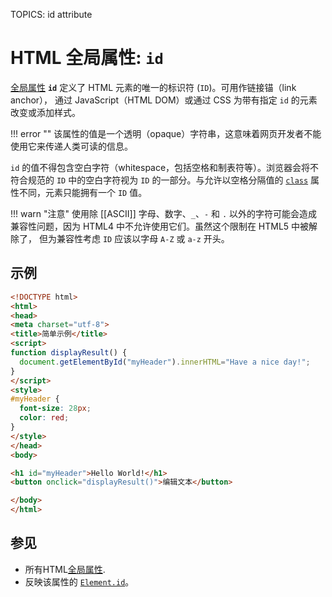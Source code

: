 TOPICS: id attribute

# HTML 全局属性: `id`

[全局属性](/zh-hans/webfrontend/HTML_Global_Attributes) **`id`** 定义了 HTML 元素的唯一的标识符 (`ID`)。可用作链接锚（link anchor），
通过 JavaScript（HTML DOM）或通过 CSS 为带有指定 `id` 的元素改变或添加样式。

!!! error ""
    该属性的值是一个透明（opaque）字符串，这意味着网页开发者不能使用它来传递人类可读的信息。

`id` 的值不得包含空白字符（whitespace，包括空格和制表符等）。浏览器会将不符合规范的 `ID` 中的空白字符视为 `ID` 的一部分。与允许以空格分隔值的 [`class`](/zh-hans/webfrontend/class_attribute)
属性不同，元素只能拥有一个 `ID` 值。

!!! warn "注意"
    使用除 [[ASCII]] 字母、数字、`_`、`-` 和 `.` 以外的字符可能会造成兼容性问题，因为 HTML4 中不允许使用它们。虽然这个限制在 HTML5 中被解除了，
    但为兼容性考虑 `ID` 应该以字母 `A-Z` 或 `a-z` 开头。

## 示例

```html
<!DOCTYPE html>
<html>
<head>
<meta charset="utf-8">
<title>简单示例</title>
<script>
function displayResult() {
  document.getElementById("myHeader").innerHTML="Have a nice day!";
}
</script>
<style>
#myHeader {
  font-size: 28px;
  color: red;
}
</style>
</head>
<body>

<h1 id="myHeader">Hello World!</h1>
<button onclick="displayResult()">编辑文本</button>

</body>
</html>
```

## 参见

- 所有HTML[全局属性](/zh-hans/webfrontend/HTML_Global_Attributes).
- 反映该属性的 [`Element.id`](/zh-hans/webfrontend/Element.id)。
